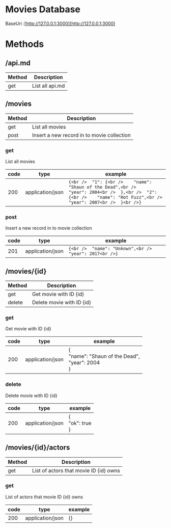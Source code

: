 # Movies Database
BaseUri :[http://127.0.0.1:3000](http://127.0.0.1:3000)

# Methods
## /api.md
Method | Description
-------|------------
get | List all api.md

## /movies
Method | Description
-------|------------
get | List all movies
post | Insert a new record in to movie collection
### get
List all movies

code | type | example
-----|------|--------
200 |application/json |`{<br />  "1": {<br />    "name": "Shaun of the Dead",<br />    "year": 2004<br />  },<br />  "2": {<br />    "name": "Hot Fuzz",<br />    "year": 2007<br />  }<br />}`
### post
Insert a new record in to movie collection

code | type | example
-----|------|--------
201 |application/json |```{<br />  "name": "Unknwn",<br />  "year": 2017<br />}```

## /movies/{id}
Method | Description
-------|------------
get | Get movie with ID {id}
delete | Delete movie with ID {id}
### get
Get movie with ID {id}

code | type | example
-----|------|--------
200 |application/json |{<br />  "name": "Shaun of the Dead",<br />  "year": 2004<br />}

### delete
Delete movie with ID {id}

code | type | example
-----|------|--------
200 |application/json |{<br />  "ok": true<br />}

## /movies/{id}/actors

Method | Description
-------|------------
get | List of actors that movie ID {id} owns

### get
List of actors that movie ID {id} owns

code | type | example
-----|------|--------
200 |application/json |{}
